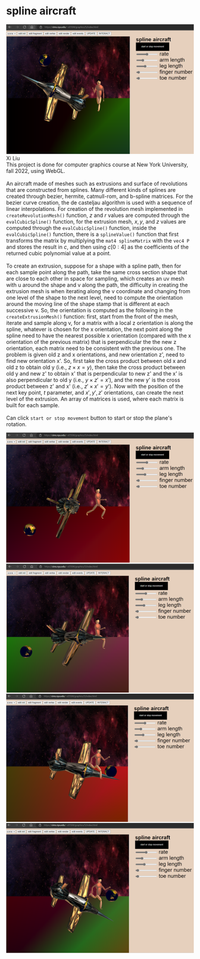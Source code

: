 # spline aircraft

![0](img/0.png)
Xi Liu<br>
This project is done for computer graphics course at New York University, fall 2022, using WebGL.<br>
<br>
An aircraft made of meshes such as extrusions and surface of revolutions that are constructed from splines. Many different kinds of splines are created through bezier, hermite, catmull-rom, and b-spline matrices. For the bezier curve creation, the de casteljau algorithm is used with a sequence of linear interpolations. For creation of the revolution mesh implemented in ```createRevolutionMesh()``` function, $z$ and $r$ values are computed through the ```evalCubicSpline()``` function, for the extrusion mesh, $x, y$, and $z$ values are computed through the ```evalCubicSpline()``` function, inside the ```evalCubicSpline()``` function, there is a ```splineValue()``` function that first transforms the matrix by multiplying the ```mat4 splineMatrix``` with the ```vec4 P``` and stores the result in $c$, and then using $c[0 : 4]$ as the coefficients of the returned cubic polynomial value at a point.<br>
<br>
To create an extrusion, suppose for a shape with a spline path, then for each sample point along the path, take the same cross section shape that are close to each other in space for sampling, which creates an uv mesh with u around the shape and v along the path, the difficulty in creating the extrusion mesh is when iterating along the v coordinate and changing from one level of the shape to the next level, need to compute the orientation around the moving line of the shape stamp that is different at each successive v. So, the orientation is computed as the following in the ```createExtrusionMesh()``` function: first, start from the front of the mesh, iterate and sample along v, for a matrix with a local z orientation is along the spline, whatever is chosen for the x orientation, the next point along the spline need to have the nearest possible x orientation (compared with the x orientation of the previous matrix) that is perpendicular the the new z orientation, each matrix need to be consistent with the previous one. The problem is given old z and x orientations, and new orientation z', need to find new orientation x'. So, first take the cross product between old x and old z to obtain old y (i.e., $z \times x = y$), then take the cross product between old y and new z' to obtain x' that is perpendicular to new z' and the x' is also perpendicular to old y (i.e., $y \times z' = x'$), and the new y' is the cross product between z' and x' (i.e., $z' \times x' = y'$). Now with the position of the next key point, $t$ parameter, and $x', y', z'$ orientations, can create the next level of the extrusion. An array of matrices is used, where each matrix is built for each sample.<br>
<br>
Can click ```start or stop movement``` button to start or stop the plane's rotation.

![1](img/1.png)
![2](img/2.png)
![3](img/3.png)
![4](img/4.png)
